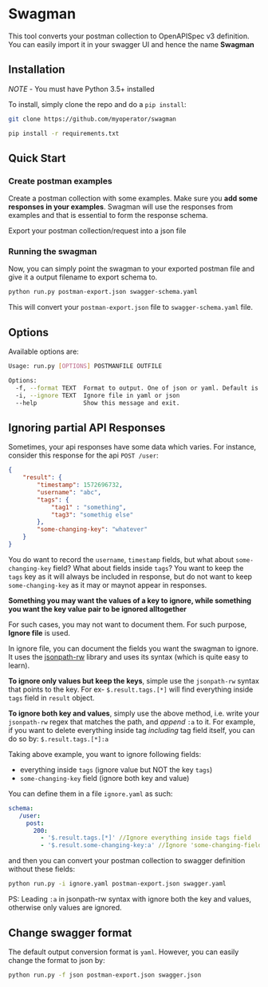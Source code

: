 # Swagman

This tool converts your postman collection to OpenAPISpec v3 definition. You can easily
import it in your swagger UI and hence the name **Swagman**

## Installation

*NOTE* - You must have Python 3.5+ installed

To install, simply clone the repo and do a `pip install`:

```sh
git clone https://github.com/myoperator/swagman

pip install -r requirements.txt
```

## Quick Start

### Create postman examples
Create a postman collection with some examples. Make sure you **add some responses in your examples**. Swagman will use the responses from examples and that is essential to form the
response schema.

Export your postman collection/request into a json file

### Running the swagman

Now, you can simply point the swagman to your exported postman file and give it a output filename to export schema to.

```sh
python run.py postman-export.json swagger-schema.yaml
```

This will convert your `postman-export.json` file to `swagger-schema.yaml` file.

## Options

Available options are:

```sh
Usage: run.py [OPTIONS] POSTMANFILE OUTFILE

Options:
  -f, --format TEXT  Format to output. One of json or yaml. Default is yaml
  -i, --ignore TEXT  Ignore file in yaml or json
  --help             Show this message and exit.
```

## Ignoring partial API Responses

Sometimes, your api responses have some data which varies. For instance, consider this response for the api `POST /user`:

```json
{
    "result": {
        "timestamp": 1572696732,
        "username": "abc",
        "tags": {
            "tag1" : "something",
            "tag3": "somethig else"
        },
        "some-changing-key": "whatever"
    }
}
```

You do want to record the `username`, `timestamp` fields, but what about `some-changing-key` field? What about fields inside `tags`? You want to keep the `tags` key as it will always be included in response, but do not want to keep `some-changing-key` as it may or maynot appear in responses.

**Something you may want the values of a key to ignore, while something you want the key value pair to be ignored alltogether**

For such cases, you may not want to document them. For such purpose, **Ignore file** is used.

In ignore file, you can document the fields you want the swagman to ignore. It uses the [jsonpath-rw](https://pypi.org/project/jsonpath-rw/) library and uses its syntax (which is quite easy to learn).

**To ignore only values but keep the keys**, simple use the `jsonpath-rw` syntax that points to the key. For ex- `$.result.tags.[*]` will find everything inside `tags` field in `result` object.

**To ignore both key and values**, simply use the above method, i.e. write your `jsonpath-rw` regex that matches the path, and *append* `:a` to it. For example, if you want to delete everything inside tag *including* tag field itself, you can do so by: `$.result.tags.[*]:a`


Taking above example, you want to ignore following fields:

- everything inside `tags` (ignore value but NOT the key `tags`)
- `some-changing-key` field (ignore both key and value)

You can define them in a file `ignore.yaml` as such:

```yaml
schema:
   /user:
     post:
       200:
         - '$.result.tags.[*]' //Ignore everything inside tags field
         - '$.result.some-changing-key:a' //Ignore 'some-changing-field'. Note the leading :a 
```

and then you can convert your postman collection to swagger definition without these fields:

```sh
python run.py -i ignore.yaml postman-export.json swagger.yaml
```

PS: Leading `:a` in jsonpath-rw syntax with ignore both the key and values, otherwise only values are ignored.

## Change swagger format

The default output conversion format is `yaml`. However, you can easily change the format to json by:

```sh
python run.py -f json postman-export.json swagger.json
```
